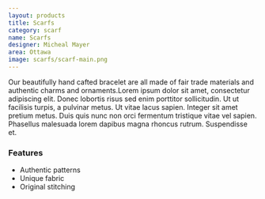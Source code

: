 ```yaml
---
layout: products
title: Scarfs
category: scarf
name: Scarfs
designer: Micheal Mayer
area: Ottawa
image: scarfs/scarf-main.png
---
```


Our beautifully hand cafted bracelet are all made of fair trade materials and authentic charms and ornaments.Lorem ipsum dolor sit amet, consectetur adipiscing elit. Donec lobortis risus sed enim porttitor sollicitudin. Ut ut facilisis turpis, a pulvinar metus. Ut vitae lacus sapien. Integer sit amet pretium metus. Duis quis nunc non orci fermentum tristique vitae vel sapien. Phasellus malesuada lorem dapibus magna rhoncus rutrum. Suspendisse et.



<!-- # = This replaces a H1
	 - = List
	 ..- = Unordered list -->

### Features

- Authentic patterns
- Unique fabric
- Original stitching

<div class="grid unit unit-s-1 unit-m-1-2 unit-l-1-3">
<img class="img-width" src="{{site.baseurl}}/images/scarfs/scarf-main.png" alt="">
</div>

<div class="grid unit unit-s-1 unit-m-1-2 unit-l-1-3">
<img class="img-width" src="{{site.baseurl}}/images/scarfs/scarf-1.png" alt="">
</div>

<div class="grid unit unit-s-1 unit-m-1-2 unit-l-1-3">
<img class="img-width" src="{{site.baseurl}}/images/scarfs/scarf-2.png" alt="">
</div>
